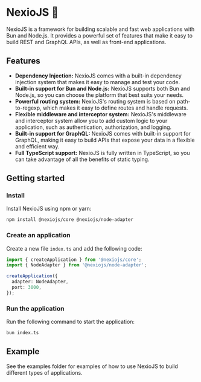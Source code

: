 # NexioJS 🐇

NexioJS is a framework for building scalable and fast web applications with Bun and Node.js. It provides a powerful set of features that make it easy to build REST and GraphQL APIs, as well as front-end applications.

## Features

- **Dependency Injection:** NexioJS comes with a built-in dependency injection system that makes it easy to manage and test your code.
- **Built-in support for Bun and Node.js:** NexioJS supports both Bun and Node.js, so you can choose the platform that best suits your needs.
- **Powerful routing system:** NexioJS's routing system is based on path-to-regexp, which makes it easy to define routes and handle requests.
- **Flexible middleware and interceptor system:** NexioJS's middleware and interceptor system allow you to add custom logic to your application, such as authentication, authorization, and logging.
- **Built-in support for GraphQL:** NexioJS comes with built-in support for GraphQL, making it easy to build APIs that expose your data in a flexible and efficient way.
- **Full TypeScript support:** NexioJS is fully written in TypeScript, so you can take advantage of all the benefits of static typing.

## Getting started

### Install

Install NexioJS using npm or yarn:

```bash
npm install @nexiojs/core @nexiojs/node-adapter 
```

### Create an application

Create a new file `index.ts` and add the following code:

```typescript
import { createApplication } from '@nexiojs/core';
import { NodeAdapter } from '@nexiojs/node-adapter';

createApplication({
  adapter: NodeAdapter,
  port: 3000,
});
```

### Run the application

Run the following command to start the application:

```bash
bun index.ts
```


## Example

See the examples folder for examples of how to use NexioJS to build different types of applications.

